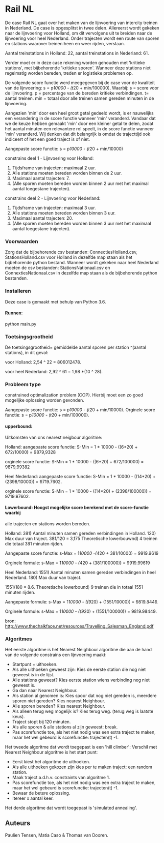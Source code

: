 # Rail NL 

De case Rail NL gaat over het maken van de lijnvoering van intercity treinen in 
Nederland. De case is opgesplitst in twee delen. Allereerst wordt gekeken naar 
de lijnvoering voor Holland, om dit vervolgens uit te breiden naar de lijnvoering 
voor heel Nederland. 
Onder trajecten wordt een route van sporen en stations waarover treinen heen en 
weer rijden, verstaan.

Aantal treinstations in Holland: 22, 
aantal treinstations in Nederland: 61. 

Verder moet er in deze case rekening worden gehouden met 'kritieke stations', 
met bijbehorende 'kritieke sporen'. Wanneer deze stations niet regelmatig worden 
bereden, treden er logistieke problemen op. 

De volgende score functie werd meegegeven bij de case voor de kwaliteit van de 
lijnvoering: 
s = p*10000 - (t*20 + min/100000).
Waarbij:
s = score voor de lijnvoering. 
p = percentage van de bereden kritieke verbindingen. 
t= aantal treinen. 
min = totaal door alle treinen samen gereden minuten in de lijnvoering.

Aangezien 'min' door een heel groot getal gedeeld wordt, is er nauwelijks een 
verandering in de score functie wanneer 'min' veranderd. Vandaar dat we de keuze 
hebben gemaakt 'min' door een kleiner getal te delen, zodat het aantal minuten 
een relevantere rol speelt, in de score functie wanneer 'min' veranderd. Wij 
denken dat dit belangrijk is omdat de trajecttijd ook indiceert of het een goed
traject is of niet. 

Aangepaste score functie: 
s = p*10000 - (t*20 + min/10000)

constrains deel 1 - Lijnvoering voor Holland:
1. Tijdsframe van trajecten: maximaal 2 uur. 
2. Alle stations moeten bereden worden binnen de 2 uur. 
3. Maximaal aantal trajecten: 7. 
4. (Alle sporen moeten bereden worden binnen 2 uur met het maximal aantal 
toegestane trajecten).

constrains deel 2 - Lijnvoering voor Nederland:
1. Tijdsframe van trajecten: maximaal 3 uur. 
2. Alle stations moeten bereden worden binnen 3 uur. 
3. Maximaal aantal trajecten: 20. 
4. (Alle sporen moeten bereden worden binnen 3 uur met het maximaal aantal 
toegestane trajecten).

### Voorwaarden

Zorg dat de bijbehorende csv bestanden: ConnectiesHolland.csv, 
StationsHolland.csv voor Holland in dezelfde map staan als het bijbehorende 
python bestand. 
Wanneer wordt gekeken naar heel Nederland moeten de csv bestanden: 
StationsNationaal.csv en ConnextiesNationaal.csv in dezelfde map staan 
als de bijbehorende python bestanden. 

### Installeren

Deze case is gemaakt met behulp van Python 3.6.

#### Runnen:
python main.py

### Toetsingsgrootheid

De toetsingsgrootheid= gemiddelde aantal sporen per station ^(aantal stations), 
in dit geval: 

voor Holland:
2,54 ^ 22 = 806012478.

voor heel Nederland:
2,92 ^ 61 = 1,98 *(10 ^ 28). 

### Probleem type
constrained optimalization problem (COP). Hierbij moet een zo goed mogelijke 
oplossing worden gevonden. 

Aangepaste score functie: s = p*10000 - (t*20 + min/10000).
Orginele score functie: s = p*10000 - (t*20 + min/100000).

#### upperbound: 
Uitkomsten van ons nearest neigbour algoritme:

Holland:
aangepaste score functie:
S-Min = 1 * 10000 - ((6*20) + 672/10000) = 9879,9328

orginele score functie:
S-Min = 1 * 10000 - ((6*20) + 672/100000) = 9879,99382

Heel Nederland:
aangepaste score functie: 
S-Min = 1 * 10000 - ((14*20) + (2398/10000)) = 9719.7602.

orginele score functie:
S-Min = 1 * 10000 - ((14*20) + (2398/100000)) = 9719.97602.


#### Lowerbound: Hoogst mogelijke score berekend met de score-functie waarbij 
alle trajecten en stations worden bereden.

Holland: 
381) Aantal minuten samen gereden verbindingen in Holland.
120) Max duur van traject. 
381/120 = 3,175
Theoretische lowerbouwnd) 4 treinen die totaal 381 minuten rijden. 

Aangepaste score functie:
s-Max = 1*10000 -(4*20 + 381/10000) = 9919.9619

Orginele formule: 
s-Max = 1*10000 - (4*20 + (381/100000)) = 9919.99619 


Heel Nederland:
1551) Aantal minuten samen gereden verbindingen in heel Nederland.
180) Max duur van traject.

1551/180 = 8.6.
Theoretische lowerbound) 9 treinen die in totaal 1551 minuten rijden.

Aangepaste formule:
s-Max = 1*10000 - ((9*20) + (1551/10000)) = 9819.8449. 

Orginele formule: 
s-Max = 1*10000 - ((9*20) + (1551/100000)) = 9819.98449.

bron: http://www.thechalkface.net/resources/Travelling_Salesman_England.pdf 

### Algoritmes

Het eerste algoritme is het Nearest Neighbour algoritme die aan de hand van 
de volgende constrains een lijnvoering maakt:
- Startpunt = uithoeken. 
- Als alle uithoeken geweest zijn: Kies de eerste station die nog niet geweest is
in de lijst. 
- Alle stations geweest? Kies eerste station wiens verbinding nog niet geweest is. 
- Ga dan naar Nearest Neighbour.
- Als station al genomen is: Kies spoor dat nog niet gereden is, meerdere sporen
niet gereden? Kies nearest Neighbour. 
- Alle sporen bereden? Kies nearest Neighbour. 
- Als alleen terug weg mogelijk is? Kies terug weg. (terug weg is laatste keus).
- Traject stopt bij 120 minuten. 
- Als alle sporen & alle stations al zijn geweest: break.
- Pas scorefunctie toe, als het niet nodig was een extra traject te maken, maar
  het wel gebeurd is scorefunctie: trajecten(t) -1.

Het tweede algoritme dat wordt toegepast is een 'hill climber':
Verschil met Nearest Neighbour algoritme is het start punt: 
- Eerst kiest het algoritme de uithoeken. 
- Als alle uithoeken gekozen zijn kies per te maken traject: een random station. 
- Maak traject a.d.h.v. constraints van algoritme 1.
- Pas scorefunctie toe, als het niet nodig was een extra traject te maken, maar
  het wel gebeurd is scorefunctie: trajecten(t) -1.
- Bewaar de betere oplossing.
- Itereer x aantal keer. 


Het derde algoritme dat wordt toegepast is 'simulated annealing'. 



## Auteurs
Paulien Tensen, Matia Caso & Thomas van Dooren. 







